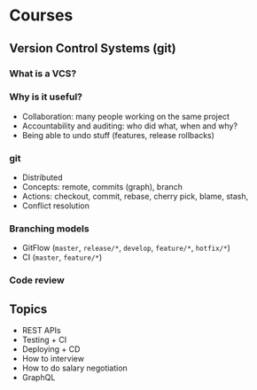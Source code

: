 # Courses

## Version Control Systems (git)

### What is a VCS?

### Why is it useful?

- Collaboration: many people working on the same project
- Accountability and auditing: who did what, when and why?
- Being able to undo stuff (features, release rollbacks)

### git

- Distributed
- Concepts: remote, commits (graph), branch
- Actions: checkout, commit, rebase, cherry pick, blame, stash, 
- Conflict resolution

### Branching models

- GitFlow (`master`, `release/*`, `develop`, `feature/*`, `hotfix/*`)
- CI (`master`, `feature/*`)

### Code review

## Topics

- REST APIs
- Testing + CI
- Deploying + CD
- How to interview
- How to do salary negotiation
- GraphQL
